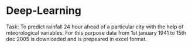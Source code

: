 # Deep-Learning
Task: To predict rainfall 24 hour ahead of a particular city with the help of mteorological variables.
For this purpose data from 1st january 1941 to 15th dec 2005 is downloaded and is prepeared in excel format.
